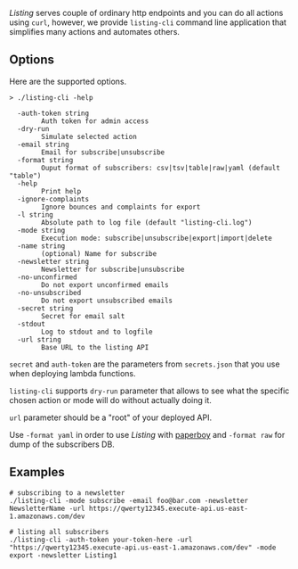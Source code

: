 *Listing* serves couple of ordinary http endpoints and you can do all actions using `curl`, however, we provide `listing-cli` command line application that simplifies many actions and automates others.

## Options

Here are the supported options.

```
> ./listing-cli -help

  -auth-token string
    	Auth token for admin access
  -dry-run
    	Simulate selected action
  -email string
    	Email for subscribe|unsubscribe
  -format string
    	Ouput format of subscribers: csv|tsv|table|raw|yaml (default "table")
  -help
    	Print help
  -ignore-complaints
    	Ignore bounces and complaints for export
  -l string
    	Absolute path to log file (default "listing-cli.log")
  -mode string
    	Execution mode: subscribe|unsubscribe|export|import|delete
  -name string
    	(optional) Name for subscribe
  -newsletter string
    	Newsletter for subscribe|unsubscribe
  -no-unconfirmed
    	Do not export unconfirmed emails
  -no-unsubscribed
    	Do not export unsubscribed emails
  -secret string
    	Secret for email salt
  -stdout
    	Log to stdout and to logfile
  -url string
    	Base URL to the listing API
```

`secret` and `auth-token` are the parameters from `secrets.json` that you use when deploying lambda functions.

`listing-cli` supports `dry-run` parameter that allows to see what the specific chosen action or mode will do without actually doing it.

`url` parameter should be a "root" of your deployed API.

Use `-format yaml` in order to use *Listing* with [paperboy](https://github.com/rykov/paperboy) and `-format raw` for dump of the subscribers DB.

## Examples

```
# subscribing to a newsletter
./listing-cli -mode subscribe -email foo@bar.com -newsletter NewsletterName -url https://qwerty12345.execute-api.us-east-1.amazonaws.com/dev

# listing all subscribers
./listing-cli -auth-token your-token-here -url "https://qwerty12345.execute-api.us-east-1.amazonaws.com/dev" -mode export -newsletter Listing1
```
